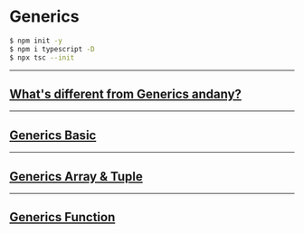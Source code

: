 # Generics
```bash
$ npm init -y
$ npm i typescript -D
$ npx tsc --init
```

----
## [What's different from Generics andany?](https://github.com/dudcks5477/Front_end/blob/master/TypeScript/generics/generic1.ts)

----
## [Generics Basic](https://github.com/dudcks5477/Front_end/blob/master/TypeScript/generics/generic2.ts)

----
## [Generics Array & Tuple](https://github.com/dudcks5477/Front_end/blob/master/TypeScript/generics/generic3.ts)

----
## [Generics Function](https://github.com/dudcks5477/Front_end/blob/master/TypeScript/generics/generic4.ts)